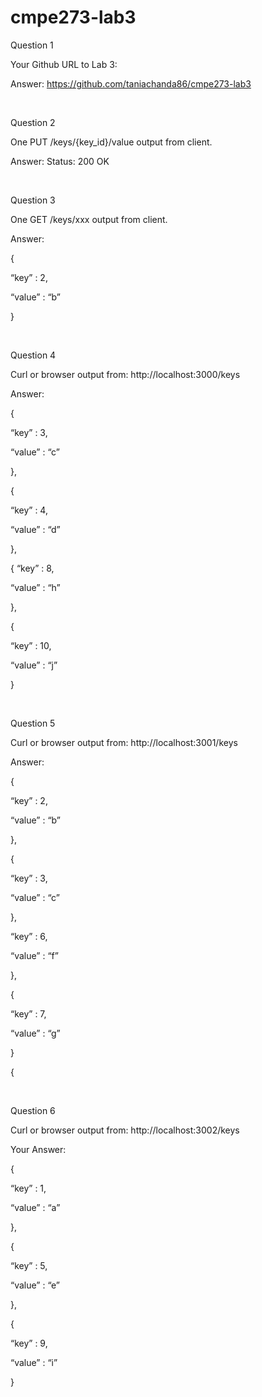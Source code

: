 # cmpe273-lab3

Question 1

Your Github URL to Lab 3:

Answer: https://github.com/taniachanda86/cmpe273-lab3

 

Question 2

One PUT /keys/{key_id}/value output from client.

Answer: Status: 200 OK

 

Question 3

One GET /keys/xxx output from client.

Answer:

{

“key” : 2,

“value” : “b”

}

 

Question 4

Curl or browser output from: http://localhost:3000/keys

Answer:

{

“key” : 3,

“value” : “c”

}, 

{

“key” : 4,

“value” : “d”

}, 

{
“key” : 8,

“value” : “h”

}, 

{

“key” : 10,

“value” : “j”

}

 

Question 5

Curl or browser output from: http://localhost:3001/keys

Answer:

{

“key” : 2,

“value” : “b”

}, 

{

“key” : 3,

“value” : “c”

}, 

“key” : 6,

“value” : “f”

}, 

{

“key” : 7,

“value” : “g”

}

{

 

Question 6

Curl or browser output from: http://localhost:3002/keys

Your Answer:

{

“key” : 1,

“value” : “a”

}, 

{

“key” : 5,

“value” : “e”

}, 

{

“key” : 9,

“value” : “i”

}
